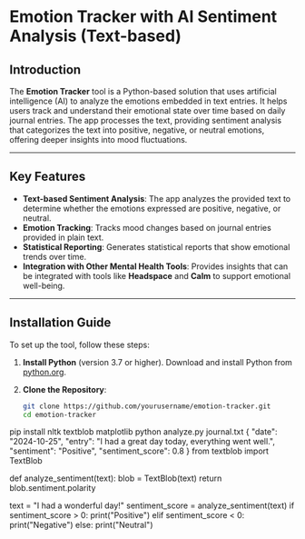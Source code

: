# Emotion Tracker with AI Sentiment Analysis (Text-based)

## Introduction
The **Emotion Tracker** tool is a Python-based solution that uses artificial intelligence (AI) to analyze the emotions embedded in text entries. It helps users track and understand their emotional state over time based on daily journal entries. The app processes the text, providing sentiment analysis that categorizes the text into positive, negative, or neutral emotions, offering deeper insights into mood fluctuations.

---

## Key Features
- **Text-based Sentiment Analysis**: The app analyzes the provided text to determine whether the emotions expressed are positive, negative, or neutral.
- **Emotion Tracking**: Tracks mood changes based on journal entries provided in plain text.
- **Statistical Reporting**: Generates statistical reports that show emotional trends over time.
- **Integration with Other Mental Health Tools**: Provides insights that can be integrated with tools like **Headspace** and **Calm** to support emotional well-being.

---

## Installation Guide

To set up the tool, follow these steps:

1. **Install Python** (version 3.7 or higher).
   Download and install Python from [python.org](https://www.python.org/downloads/).

2. **Clone the Repository**:
   ```bash
   git clone https://github.com/yourusername/emotion-tracker.git
   cd emotion-tracker
pip install nltk textblob matplotlib
python analyze.py journal.txt
{
  "date": "2024-10-25",
  "entry": "I had a great day today, everything went well.",
  "sentiment": "Positive",
  "sentiment_score": 0.8
}
from textblob import TextBlob

def analyze_sentiment(text):
    blob = TextBlob(text)
    return blob.sentiment.polarity

text = "I had a wonderful day!"
sentiment_score = analyze_sentiment(text)
if sentiment_score > 0:
    print("Positive")
elif sentiment_score < 0:
    print("Negative")
else:
    print("Neutral")
